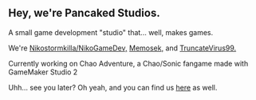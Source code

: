 ## Hey, we're Pancaked Studios.

A small game development "studio" that... well, makes games.

We're [Nikostormkilla/NikoGameDev,](https://github.com/Nikostormkilla) [Memosek,](https://github.com/Memosek) and [TruncateVirus99.](https://github.com/TruncateVirus99)

Currently working on Chao Adventure, a Chao/Sonic fangame made with GameMaker Studio 2

Uhh... see you later? Oh yeah, and you can find us [here](https://pancakedstudios.github.io) as well.
